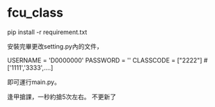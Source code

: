 # fcu_class

pip install -r requirement.txt

安裝完畢更改setting.py內的文件，

USERNAME = 'D0000000'
PASSWORD = ''
CLASSCODE = ["2222"]  # ['1111','3333',....]

即可運行main.py。


逢甲搶課，一秒約搶5次左右。
不更新了
